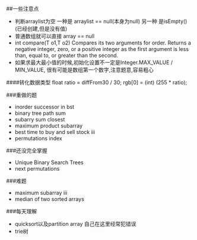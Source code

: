 ##一些注意点
- 判断arraylist为空 一种是 arraylist == null(本身为null) 另一种 是isEmpty() (已经创建,但是没有值)
- 普通数组就可以直接 array == null
- int compare(T o1,T o2)
Compares its two arguments for order. Returns a negative integer, zero, or a positive integer as the first argument is less than, equal to, or greater than the second.
- 如果求最大最小值的时候,初始化设置不一定是Integer.MAX_VALUE / MIN_VALUE, 很有可能是数组第一个数字,注意题意,容易粗心

####转化数据类型
	float ratio = diffFrom30 / 30;
	rgb[0] = (int) (255 * ratio);

###重做的题
- inorder successor in bst
- binary tree path sum
- subarry sum closest
- maximum product subarray
- best time to buy and sell stock iii
- permutations index

###还没完全掌握
 - Unique Binary Search Trees
 - next permutations

###难题
 - maximum subarray iii
 - median of two sorted arrays

###每天理解
 - quicksort以及partition array 自己在这里经常犯错误
 - trie树
